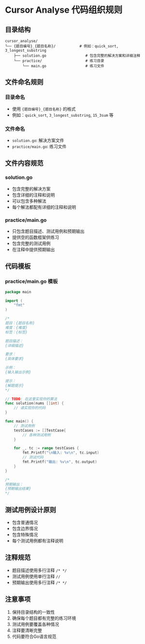# Cursor Analyse 代码组织规则

## 目录结构
```
cursor_analyse/
└── {题目编号}_{题目名称}/           # 例如：quick_sort, 3_longest_substring
    ├── solution.go                  # 包含完整的解决方案和详细注释
    └── practice/                    # 练习目录
        └── main.go                  # 练习文件
```

## 文件命名规则

### 目录命名
- 使用 `{题目编号}_{题目名称}` 的格式
- 例如：`quick_sort`, `3_longest_substring`, `15_3sum` 等

### 文件命名
- `solution.go`: 解决方案文件
- `practice/main.go`: 练习文件

## 文件内容规范

### solution.go
- 包含完整的解决方案
- 包含详细的注释和说明
- 可以包含多种解法
- 每个解法都配有详细的注释和说明

### practice/main.go
- 只包含题目描述、测试用例和预期输出
- 提供空的函数框架供练习
- 包含完整的测试用例
- 在注释中提供预期输出

## 代码模板

### practice/main.go 模板
```go
package main

import (
    "fmt"
)

/*
题目：{题目名称}
难度：{难度}
标签：{标签}

题目描述：
{详细描述}

要求：
{具体要求}

示例：
{输入输出示例}

提示：
{解题提示}
*/

// TODO: 在这里实现你的算法
func solution(nums []int) {
    // 请实现你的代码
}

func main() {
    // 测试用例
    testCases := []TestCase{
        // 各种测试用例
    }

    for _, tc := range testCases {
        fmt.Printf("\n输入: %v\n", tc.input)
        // 测试代码
        fmt.Printf("输出: %v\n", tc.output)
    }
}

/*
预期输出：
{预期输出结果}
*/
```

## 测试用例设计原则
- 包含普通情况
- 包含边界情况
- 包含特殊情况
- 每个测试用例都有注释说明

## 注释规范
- 题目描述使用多行注释 `/* */`
- 测试用例使用单行注释 `//`
- 预期输出使用多行注释 `/* */`

## 注意事项
1. 保持目录结构的一致性
2. 确保每个题目都有完整的练习环境
3. 测试用例要覆盖各种情况
4. 注释要清晰完整
5. 代码要符合Go语言规范 